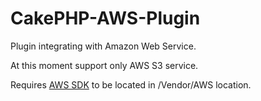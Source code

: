CakePHP-AWS-Plugin
==================

Plugin integrating with Amazon Web Service.

At this moment support only AWS S3 service.

Requires [AWS SDK](http://aws.amazon.com/sdkforphp/) to be located in /Vendor/AWS location.
